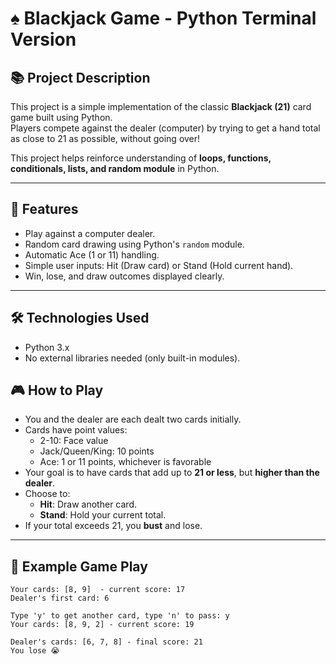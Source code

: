 # ♠️ Blackjack Game - Python Terminal Version

## 📚 Project Description

This project is a simple implementation of the classic **Blackjack (21)** card game built using Python.  
Players compete against the dealer (computer) by trying to get a hand total as close to 21 as possible, without going over!

This project helps reinforce understanding of **loops, functions, conditionals, lists, and random module** in Python.

---

## 🎯 Features

- Play against a computer dealer.
- Random card drawing using Python's `random` module.
- Automatic Ace (1 or 11) handling.
- Simple user inputs: Hit (Draw card) or Stand (Hold current hand).
- Win, lose, and draw outcomes displayed clearly.

---

## 🛠️ Technologies Used

- Python 3.x
- No external libraries needed (only built-in modules).



## 🎮 How to Play

- You and the dealer are each dealt two cards initially.
- Cards have point values:  
  - 2-10: Face value  
  - Jack/Queen/King: 10 points  
  - Ace: 1 or 11 points, whichever is favorable
- Your goal is to have cards that add up to **21 or less**, but **higher than the dealer**.
- Choose to:
  - **Hit**: Draw another card.
  - **Stand**: Hold your current total.
- If your total exceeds 21, you **bust** and lose.

---

## 📸 Example Game Play

```plaintext
Your cards: [8, 9]  - current score: 17
Dealer's first card: 6

Type 'y' to get another card, type 'n' to pass: y
Your cards: [8, 9, 2] - current score: 19

Dealer's cards: [6, 7, 8] - final score: 21
You lose 😭
```
